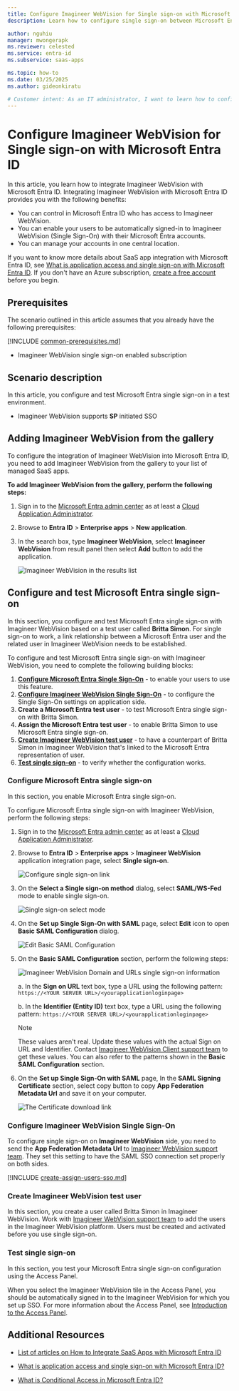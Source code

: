 ```yaml
---
title: Configure Imagineer WebVision for Single sign-on with Microsoft Entra ID
description: Learn how to configure single sign-on between Microsoft Entra ID and Imagineer WebVision.

author: nguhiu
manager: mwongerapk
ms.reviewer: celested
ms.service: entra-id
ms.subservice: saas-apps

ms.topic: how-to
ms.date: 03/25/2025
ms.author: gideonkiratu

# Customer intent: As an IT administrator, I want to learn how to configure single sign-on between Microsoft Entra ID and Imagineer WebVision so that I can control who has access to Imagineer WebVision, enable automatic sign-in with Microsoft Entra accounts, and manage my accounts in one central location.
---
```

# Configure Imagineer WebVision for Single sign-on with Microsoft Entra ID

In this article,  you learn how to integrate Imagineer WebVision with Microsoft Entra ID.
Integrating Imagineer WebVision with Microsoft Entra ID provides you with the following benefits:

* You can control in Microsoft Entra ID who has access to Imagineer WebVision.
* You can enable your users to be automatically signed-in to Imagineer WebVision (Single Sign-On) with their Microsoft Entra accounts.
* You can manage your accounts in one central location.

If you want to know more details about SaaS app integration with Microsoft Entra ID, see [What is application access and single sign-on with Microsoft Entra ID](~/identity/enterprise-apps/what-is-single-sign-on.md).
If you don't have an Azure subscription, [create a free account](https://azure.microsoft.com/pricing/purchase-options/azure-account?cid=msft_learn) before you begin.

## Prerequisites

The scenario outlined in this article assumes that you already have the following prerequisites:

[!INCLUDE [common-prerequisites.md](~/identity/saas-apps/includes/common-prerequisites.md)]
* Imagineer WebVision single sign-on enabled subscription

## Scenario description

In this article,  you configure and test Microsoft Entra single sign-on in a test environment.

* Imagineer WebVision supports **SP** initiated SSO

## Adding Imagineer WebVision from the gallery

To configure the integration of Imagineer WebVision into Microsoft Entra ID, you need to add Imagineer WebVision from the gallery to your list of managed SaaS apps.

**To add Imagineer WebVision from the gallery, perform the following steps:**

1. Sign in to the [Microsoft Entra admin center](https://entra.microsoft.com) as at least a [Cloud Application Administrator](~/identity/role-based-access-control/permissions-reference.md#cloud-application-administrator).
1. Browse to **Entra ID** > **Enterprise apps** > **New application**.
1. In the search box, type **Imagineer WebVision**, select **Imagineer WebVision** from result panel then select **Add** button to add the application.

	![Imagineer WebVision in the results list](common/search-new-app.png)

<a name='configure-and-test-azure-ad-single-sign-on'></a>

## Configure and test Microsoft Entra single sign-on

In this section, you configure and test Microsoft Entra single sign-on with Imagineer WebVision based on a test user called **Britta Simon**.
For single sign-on to work, a link relationship between a Microsoft Entra user and the related user in Imagineer WebVision needs to be established.

To configure and test Microsoft Entra single sign-on with Imagineer WebVision, you need to complete the following building blocks:

1. **[Configure Microsoft Entra Single Sign-On](#configure-azure-ad-single-sign-on)** - to enable your users to use this feature.
2. **[Configure Imagineer WebVision Single Sign-On](#configure-imagineer-webvision-single-sign-on)** - to configure the Single Sign-On settings on application side.
3. **Create a Microsoft Entra test user** - to test Microsoft Entra single sign-on with Britta Simon.
4. **Assign the Microsoft Entra test user** - to enable Britta Simon to use Microsoft Entra single sign-on.
5. **[Create Imagineer WebVision test user](#create-imagineer-webvision-test-user)** - to have a counterpart of Britta Simon in Imagineer WebVision that's linked to the Microsoft Entra representation of user.
6. **[Test single sign-on](#test-single-sign-on)** - to verify whether the configuration works.

<a name='configure-azure-ad-single-sign-on'></a>

### Configure Microsoft Entra single sign-on

In this section, you enable Microsoft Entra single sign-on.

To configure Microsoft Entra single sign-on with Imagineer WebVision, perform the following steps:

1. Sign in to the [Microsoft Entra admin center](https://entra.microsoft.com) as at least a [Cloud Application Administrator](~/identity/role-based-access-control/permissions-reference.md#cloud-application-administrator).
1. Browse to **Entra ID** > **Enterprise apps** > **Imagineer WebVision** application integration page, select **Single sign-on**.

    ![Configure single sign-on link](common/select-sso.png)

1. On the **Select a Single sign-on method** dialog, select **SAML/WS-Fed** mode to enable single sign-on.

    ![Single sign-on select mode](common/select-saml-option.png)

1. On the **Set up Single Sign-On with SAML** page, select **Edit** icon to open **Basic SAML Configuration** dialog.

	![Edit Basic SAML Configuration](common/edit-urls.png)

1. On the **Basic SAML Configuration** section, perform the following steps:

    ![Imagineer WebVision Domain and URLs single sign-on information](common/sp-identifier.png)

	a. In the **Sign on URL** text box, type a URL using the following pattern:
    `https://<YOUR SERVER URL>/<yourapplicationloginpage>`

    b. In the **Identifier (Entity ID)** text box, type a URL using the following pattern:
    `https://<YOUR SERVER URL>/<yourapplicationloginpage>`

	> [!NOTE]
	> These values aren't real. Update these values with the actual Sign on URL and Identifier. Contact [Imagineer WebVision Client support team](mailto:support@itgny.com) to get these values. You can also refer to the patterns shown in the **Basic SAML Configuration** section.

1. On the **Set up Single Sign-On with SAML** page, In the **SAML Signing Certificate** section, select copy button to copy **App Federation Metadata Url** and save it on your computer.

	![The Certificate download link](common/copy-metadataurl.png)

### Configure Imagineer WebVision Single Sign-On

To configure single sign-on on **Imagineer WebVision** side, you need to send the **App Federation Metadata Url** to [Imagineer WebVision support team](mailto:support@itgny.com). They set this setting to have the SAML SSO connection set properly on both sides.

<a name='create-an-azure-ad-test-user'></a>

[!INCLUDE [create-assign-users-sso.md](~/identity/saas-apps/includes/create-assign-users-sso.md)]

### Create Imagineer WebVision test user

In this section, you create a user called Britta Simon in Imagineer WebVision. Work with [Imagineer WebVision support team](mailto:support@itgny.com) to add the users in the Imagineer WebVision platform. Users must be created and activated before you use single sign-on.

### Test single sign-on

In this section, you test your Microsoft Entra single sign-on configuration using the Access Panel.

When you select the Imagineer WebVision tile in the Access Panel, you should be automatically signed in to the Imagineer WebVision for which you set up SSO. For more information about the Access Panel, see [Introduction to the Access Panel](https://support.microsoft.com/account-billing/sign-in-and-start-apps-from-the-my-apps-portal-2f3b1bae-0e5a-4a86-a33e-876fbd2a4510).

## Additional Resources

- [List of articles on How to Integrate SaaS Apps with Microsoft Entra ID](./tutorial-list.md)

- [What is application access and single sign-on with Microsoft Entra ID?](~/identity/enterprise-apps/what-is-single-sign-on.md)

- [What is Conditional Access in Microsoft Entra ID?](~/identity/conditional-access/overview.md)
